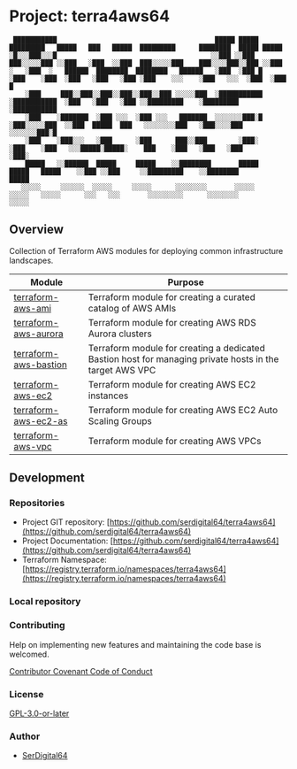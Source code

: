 # Project: terra4aws64

```text
 ███████████                                        █████ █████       █████████   █████   ███   █████  █████████      ████████  █████ █████
░█░░░███░░░█                                       ░░███ ░░███       ███░░░░░███ ░░███   ░███  ░░███  ███░░░░░███    ███░░░░███░░███ ░░███
░   ░███  ░   ██████  ████████  ████████   ██████   ░███  ░███ █    ░███    ░███  ░███   ░███   ░███ ░███    ░░░    ░███   ░░░  ░███  ░███ █
    ░███     ███░░███░░███░░███░░███░░███ ░░░░░███  ░███████████    ░███████████  ░███   ░███   ░███ ░░█████████    ░█████████  ░███████████
    ░███    ░███████  ░███ ░░░  ░███ ░░░   ███████  ░░░░░░░███░█    ░███░░░░░███  ░░███  █████  ███   ░░░░░░░░███   ░███░░░░███ ░░░░░░░███░█
    ░███    ░███░░░   ░███      ░███      ███░░███        ░███░     ░███    ░███   ░░░█████░█████░    ███    ░███   ░███   ░███       ░███░
    █████   ░░██████  █████     █████    ░░████████       █████     █████   █████    ░░███ ░░███     ░░█████████    ░░████████        █████
   ░░░░░     ░░░░░░  ░░░░░     ░░░░░      ░░░░░░░░       ░░░░░     ░░░░░   ░░░░░      ░░░   ░░░       ░░░░░░░░░      ░░░░░░░░        ░░░░░
```

## Overview

Collection of Terraform AWS modules for deploying common infrastructure landscapes.

| Module                                                                        | Purpose                                                                                                 |
| ----------------------------------------------------------------------------- | ------------------------------------------------------------------------------------------------------- |
| [terraform-aws-ami](https://github.com/terra4aws64/terraform-aws-ami)         | Terraform module for creating a curated catalog of AWS AMIs                                             |
| [terraform-aws-aurora](https://github.com/terra4aws64/terraform-aws-aurora)   | Terraform module for creating AWS RDS Aurora clusters                                                   |
| [terraform-aws-bastion](https://github.com/terra4aws64/terraform-aws-bastion) | Terraform module for creating a dedicated Bastion host for managing private hosts in the target AWS VPC |
| [terraform-aws-ec2](https://github.com/terra4aws64/terraform-aws-ec2)         | Terraform module for creating AWS EC2 instances                                                         |
| [terraform-aws-ec2-as](https://github.com/terra4aws64/terraform-aws-ec2-as)   | Terraform module for creating AWS EC2 Auto Scaling Groups                                               |
| [terraform-aws-vpc](https://github.com/terra4aws64/terraform-aws-vpc)         | Terraform module for creating AWS VPCs                                                                  |

## Development

### Repositories

- Project GIT repository: [https://github.com/serdigital64/terra4aws64](https://github.com/serdigital64/terra4aws64)
- Project Documentation: [https://github.com/serdigital64/terra4aws64](https://github.com/serdigital64/terra4aws64)
- Terraform Namespace: [https://registry.terraform.io/namespaces/terra4aws64](https://registry.terraform.io/namespaces/terra4aws64)

### Local repository

### Contributing

Help on implementing new features and maintaining the code base is welcomed.

[Contributor Covenant Code of Conduct](./CODE_OF_CONDUCT.md)

### License

[GPL-3.0-or-later](https://www.gnu.org/licenses/gpl-3.0.txt)

### Author

- [SerDigital64](https://serdigital64.github.io/)
